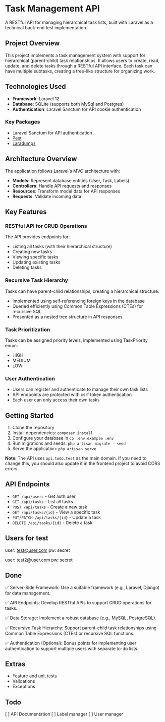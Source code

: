# Task Management API

A RESTful API for managing hierarchical task lists, built with Laravel as a technical back-end test implementation.

## Project Overview

This project implements a task management system with support for hierarchical (parent-child) task relationships. It allows users to create, read, update, and delete tasks through a RESTful API interface. Each task can have multiple subtasks, creating a tree-like structure for organizing work.

## Technologies Used

- **Framework**: Laravel 12
- **Database**: SQLite (supports both MySql and Postgres)
- **Authentication**: Laravel Sanctum for API cookie authentication

### Key Packages
- Laravel Sanctum for API authentication
- [Pest](https://pestphp.com/)
- [Laradumps](https://laradumps.dev/)

## Architecture Overview

The application follows Laravel's MVC architecture with:

- **Models**: Represent database entities (User, Task, Labels)
- **Controllers**: Handle API requests and responses
- **Resources**: Transform model data for API responses
- **Requests**: Validate incoming data

## Key Features

### RESTful API for CRUD Operations

The API provides endpoints for:
- Listing all tasks (with their hierarchical structure)
- Creating new tasks
- Viewing specific tasks
- Updating existing tasks
- Deleting tasks

### Recursive Task Hierarchy

Tasks can have parent-child relationships, creating a hierarchical structure:
- Implemented using self-referencing foreign keys in the database
- Queried efficiently using Common Table Expressions (CTEs) for recursive SQL
- Presented as a nested tree structure in API responses

### Task Prioritization

Tasks can be assigned priority levels, implemented using TaskPriority enum:
- HIGH
- MEDIUM
- LOW

### User Authentication

- Users can register and authenticate to manage their own task lists
- API endpoints are protected with csrf token authentication
- Each user can only access their own tasks

## Getting Started

1. Clone the repository
2. Install dependencies: `composer install`
3. Configure your database in `cp .env.example .env`
4. Run migrations and seeds: `php artisan migrate --seed`
5. Serve the application: `php artisan serve`

**Note**: The API uses `api.todo.test` as the main domain. If you need to change this, you should also update it in the
frontend project to avoid CORS errors.

## API Endpoints

- `GET /api/users` - Get auth user
- `GET /api/tasks` - List all tasks
- `POST /api/tasks` - Create a new task
- `GET /api/tasks/{id}` - View a specific task
- `PUT/PATCH /api/tasks/{id}` - Update a task
- `DELETE /api/tasks/{id}` - Delete a task

## Users for test
user: test@user.com
pw: secret

user: test2@user.com
pw: secret

## Done

✅ Server-Side Framework: Use a suitable framework (e.g., Laravel, Django) for data management.

✅ API Endpoints: Develop RESTful APIs to support CRUD operations for tasks.

✅ Data Storage: Implement a robust database (e.g., MySQL, PostgreSQL).

✅ Recursive Task Hierarchy: Support parent-child task relationships using Common Table Expressions (CTEs) or recursive
SQL functions.

✅ Authentication (Optional): Bonus points for implementing user authentication to support multiple users with separate
to-do lists.

## Extras

- Feature and unit tests
- Validations
- Exceptions

## Todo

[ ] API Documentation
[ ] Label manager
[ ] User manager

